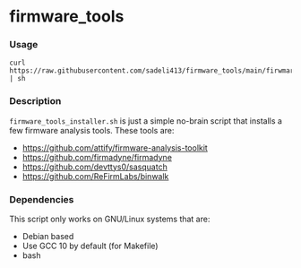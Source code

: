 # firmware_tools

### Usage
```
curl https://raw.githubusercontent.com/sadeli413/firmware_tools/main/firwmare_tools_installer.sh | sh
```

### Description
`firmware_tools_installer.sh` is just a simple no-brain script that installs a few firmware analysis tools. These tools are:
- https://github.com/attify/firmware-analysis-toolkit
- https://github.com/firmadyne/firmadyne
- https://github.com/devttys0/sasquatch
- https://github.com/ReFirmLabs/binwalk

### Dependencies
This script only works on GNU/Linux systems that are:
- Debian based
- Use GCC 10 by default (for Makefile)
- bash
